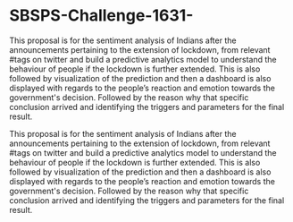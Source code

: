 # SBSPS-Challenge-1631-

This proposal is for the sentiment analysis of Indians after the announcements pertaining to the extension of lockdown, from relevant #tags on twitter and build a predictive analytics model to understand the behaviour of people if the lockdown is further extended. 
This is also followed by visualization of the prediction and then a dashboard is also displayed with regards to the people’s reaction and emotion towards the government's  decision. 
Followed by the reason why that specific conclusion arrived and identifying the triggers and parameters for the final result.

This proposal is for the sentiment analysis of Indians after the announcements pertaining to the extension of lockdown, from relevant #tags on twitter and build a predictive analytics model to understand the behaviour of people if the lockdown is further extended. 
This is also followed by visualization of the prediction and then a dashboard is also displayed with regards to the people’s reaction and emotion towards the government's  decision. 
Followed by the reason why that specific conclusion arrived and identifying the triggers and parameters for the final result.
